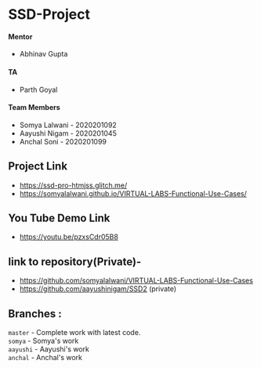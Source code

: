 # SSD-Project
#### Mentor
* Abhinav Gupta

#### TA

* Parth Goyal

#### Team Members
* Somya Lalwani - 2020201092
* Aayushi Nigam - 2020201045
* Anchal Soni - 2020201099

## Project Link
* https://ssd-pro-htmjss.glitch.me/
* https://somyalalwani.github.io/VIRTUAL-LABS-Functional-Use-Cases/

## You Tube Demo Link
* https://youtu.be/pzxsCdr05B8

## link to repository(Private)- 
* https://github.com/somyalalwani/VIRTUAL-LABS-Functional-Use-Cases
* https://github.com/aayushinigam/SSD2 (private)


## Branches :
`master` - Complete work with latest code. <br/> 
`somya` - Somya's work  <br/> 
`aayushi` - Aayushi's work  <br/> 
`anchal` - Anchal's work  <br/> 
